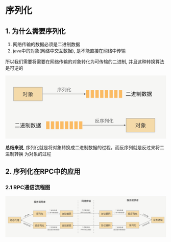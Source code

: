 # 序列化
## 1. 为什么需要序列化

1. 网络传输的数据必须是二进制数据
2. java中的对象(网络中交互数据), 是不能直接在网络中传输

所以我们需要将需要在网络传输的对象转化为可传输的二进制, 并且这种转换算法是可逆的



![1586400902327](img\1586400902327.png)

**总结来说**, 序列化就是将对象转换成二进制数据的过程，而反序列就是反过来将二进制转换
为对象的过程



## 2. 序列化在RPC中的应用

### 2.1 RPC通信流程图

![1586401133399](img\1586401133399.png)













